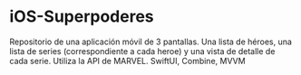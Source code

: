 # iOS-Superpoderes
Repositorio de una aplicación móvil de 3 pantallas. Una lista de héroes, una lista de series (correspondiente a cada heroe) y una vista de detalle de cada serie. Utiliza la API de MARVEL. SwiftUI, Combine, MVVM

